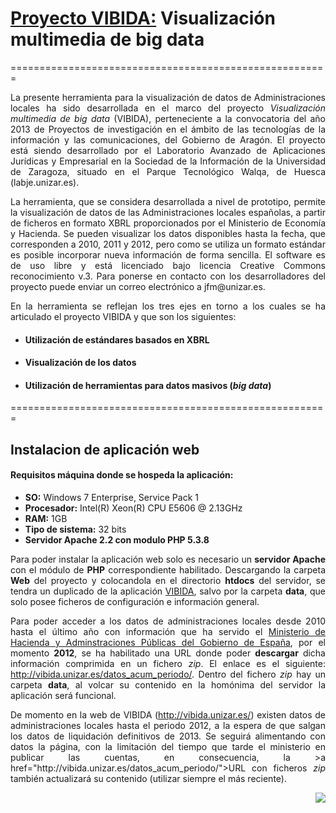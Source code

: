 <h1><a href="http://vibida.unizar.es/">Proyecto VIBIDA:</a> <span>Visualización multimedia de big data</span></h1>
=======================================================
<p align='justify'>La presente herramienta para la visualización de datos de Administraciones locales ha sido desarrollada en el marco del proyecto <i>Visualización multimedia de big data</i> (VIBIDA), perteneciente a la convocatoria del año 2013 de Proyectos de investigación en el ámbito de las tecnologías de la información y las comunicaciones, del Gobierno de Aragón. El proyecto está siendo desarrollado por el Laboratorio Avanzado de Aplicaciones Jurídicas y Empresarial en la Sociedad de la Información de la Universidad de Zaragoza, situado en el Parque Tecnológico Walqa, de Huesca (labje.unizar.es).</p>

<p align='justify'>La herramienta, que se considera desarrollada a nivel de prototipo, permite la visualización de datos de las Administraciones locales españolas, a partir de ficheros en formato XBRL proporcionados por el Ministerio de Economía y Hacienda. Se pueden visualizar los datos disponibles hasta la fecha, que corresponden a 2010, 2011 y 2012, pero como se utiliza un formato estándar es posible incorporar nueva información de forma sencilla. El software es de uso libre y está licenciado bajo licencia Creative Commons reconocimiento v.3. Para ponerse en contacto con los desarrolladores del proyecto puede enviar un correo electrónico a jfm@unizar.es.</p>

<p align='justify'>En la herramienta se reflejan los tres ejes en torno a los cuales se ha articulado el proyecto VIBIDA y que son los siguientes:</p>
<ul>
<li><h4>Utilización de estándares basados en XBRL</h4></li>
<li><h4>Visualización de los datos</h4></li>
<li><h4>Utilización de herramientas para datos masivos (<i>big data</i>)</h4></li>
</ul>
=======================================================
<h2>Instalacion de aplicación web</h2>
<h4>Requisitos máquina donde se hospeda la aplicación:</h4>
<ul>
<li><b>SO:</b> Windows 7 Enterprise, Service Pack 1</li>
<li><b>Procesador:</b> Intel(R) Xeon(R) CPU  E5606 @ 2.13GHz</li>
<li><b>RAM:</b> 1GB</li>
<li><b>Tipo de sistema:</b> 32 bits</li>
<li><b>Servidor Apache 2.2 con modulo PHP 5.3.8</b></li>
</ul>
<p align='justify'>Para poder instalar la aplicación web solo es necesario un <b>servidor Apache</b> con el módulo de <b>PHP</b> correspondiente habilitado. Descargando la carpeta <b>Web</b> del proyecto y colocandola en el directorio <b>htdocs</b> del servidor, se tendra un duplicado de la aplicación <a href="http://vibida.unizar.es/">VIBIDA</a>, salvo por la carpeta <b>data</b>, que solo posee ficheros de configuración e información general.</p>

<p align='justify'>Para poder acceder a los datos de administraciones locales desde 2010 hasta el último año con información que ha servido el <a href="http://www.minhap.gob.es/">Ministerio de Hacienda y Adminstraciones Públicas del Gobierno de España<a>, por el momento <b>2012</b>, se ha habilitado una URL donde poder <b>descargar</b> dicha información comprimida en un fichero <i>zip</i>. El enlace es el siguiente: <a href="http://vibida.unizar.es/datos_acum_periodo/">http://vibida.unizar.es/datos_acum_periodo/</a>. Dentro del fichero <i>zip</i> hay un carpeta <b>data</b>, al volcar su contenido en la homónima del servidor la aplicación será funcional.</p>

<p align='justify'>De momento en la web de VIBIDA (<a href="http://vibida.unizar.es/">http://vibida.unizar.es/</a>) existen datos de administraciones locales hasta el periodo 2012, a la espera de que salgan los datos de liquidación definitivos de 2013. Se seguirá alimentando con datos la página, con la limitación del tiempo que tarde el ministerio en publicar las cuentas, en consecuencia, la >a href="http://vibida.unizar.es/datos_acum_periodo/">URL</a> con ficheros <i>zip</i> también actualizará su contenido (utilizar siempre el más reciente).</p>

<a href="http://labje.unizar.es/"> <img align="right" src="http://labje.unizar.es/sites/default/files/LabJE.png" id="logo" /></a>

